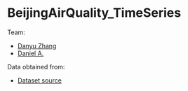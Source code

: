 # BeijingAirQuality_TimeSeries

Team:

- [Danyu Zhang](https://github.com/danyuz)
- [Daniel A.](https://github.com/dreth)

Data obtained from:

- [Dataset source](https://archive.ics.uci.edu/ml/datasets/Beijing+Multi-Site+Air-Quality+Data)
